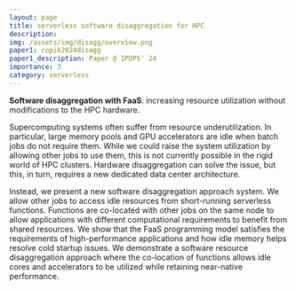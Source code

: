```yaml
---
layout: page
title: serverless software disaggregation for HPC
description:
img: /assets/img/disagg/overview.png
paper1: copik2024disagg
paper1_description: Paper @ IPDPS' 24
importance: 3
category: serverless
---
```


<div style="vertical-align:middle; text-align:center">
  <a href="/assets/img/disagg/overview.png">
    <img class="img-fluid rounded z-depth-1" src="{{ '/assets/img/disagg/overview.png' | relative_url }}" alt="" title="Software disaggregation with FaaS."/>
  </a>
</div>
<div class="caption">
  <b>Software disaggregation with FaaS</b>: increasing resource utilization without modifications to the HPC hardware.
</div>

Supercomputing systems often suffer from resource underutilization.
In particular, large memory pools and GPU accelerators are idle when batch jobs do not require them.
While we could raise the system utilization by allowing other jobs to use them,
this is not currently possible in the rigid world of HPC clusters.
Hardware disaggregation can solve the issue, but this, in turn, requires a new dedicated data center architecture.

Instead, we present a new software disaggregation approach system.
We allow other jobs to access idle resources from short-running serverless functions.
Functions are co-located with other jobs on the same node to allow applications with different
computational requirements to benefit from shared resources. 
We show that the FaaS programming model satisfies the requirements of high-performance applications
and how idle memory helps resolve cold startup issues.
We demonstrate a software resource disaggregation approach where the co-location of functions
allows idle cores and accelerators to be utilized while retaining near-native performance.

